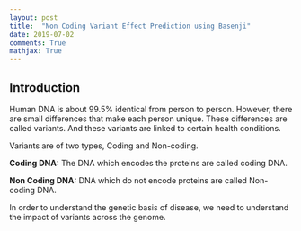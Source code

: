 ```yaml
---
layout: post
title:  "Non Coding Variant Effect Prediction using Basenji"
date: 2019-07-02
comments: True
mathjax: True
---
```

<h2> Introduction </h2>
Human DNA is about 99.5% identical from person to person. However, there are small differences that make each person unique. These differences are called variants. And these variants are linked to certain health conditions.
<p>
Variants are of two types, Coding and Non-coding. <p></p>
<b>Coding DNA:</b> The DNA which encodes the proteins are called coding DNA.<p></p>
<b>Non Coding DNA:</b> DNA which do not encode proteins are called Non-coding DNA.
</p><p>
In order to understand the genetic basis of disease, we need to understand the impact of variants across the genome.</p>
